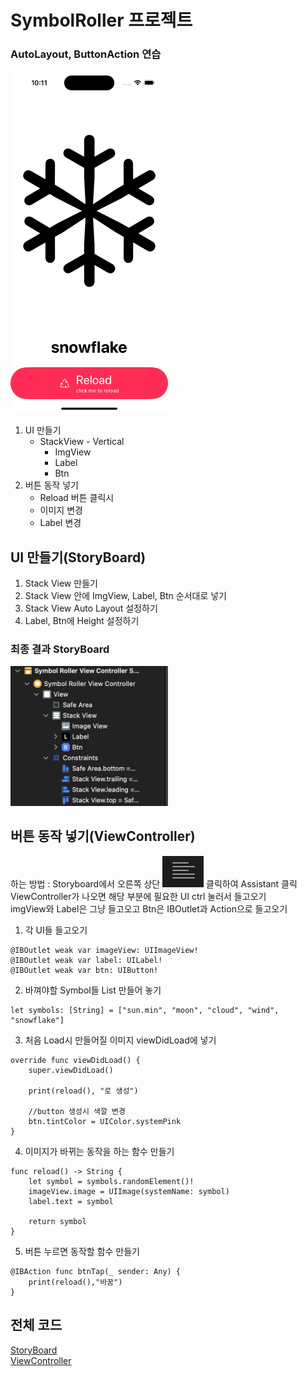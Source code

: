 # SymbolRoller 프로젝트
### AutoLayout, ButtonAction 연습
<img src = "image-1.png" width = "50%">

1. UI 만들기
    - StackView - Vertical
        - ImgView
        - Label
        - Btn
2. 버튼 동작 넣기
    - Reload 버튼 클릭시
    - 이미지 변경
    - Label 변경

## UI 만들기(StoryBoard)
1. Stack View 만들기
2. Stack View 안에 ImgView, Label, Btn 순서대로 넣기
3. Stack View Auto Layout 설정하기
4. Label, Btn에 Height 설정하기

### 최종 결과 StoryBoard
<img src = "image.png" width = "50%">

## 버튼 동작 넣기(ViewController)
하는 방법 : Storyboard에서 오른쪽 상단 ![Alt text](image-2.png) 클릭하여 Assistant 클릭<br>
ViewController가 나오면 해당 부분에 필요한 UI ctrl 눌러서 들고오기<br>
imgView와 Label은 그냥 들고오고 Btn은 IBOutlet과 Action으로 들고오기

1. 각 UI들 들고오기
```
@IBOutlet weak var imageView: UIImageView!
@IBOutlet weak var label: UILabel!
@IBOutlet weak var btn: UIButton!
```

2. 바껴야할 Symbol들 List 만들어 놓기
```
let symbols: [String] = ["sun.min", "moon", "cloud", "wind", "snowflake"]
```

3. 처음 Load시 만들어질 이미지 viewDidLoad에 넣기
```
override func viewDidLoad() {
    super.viewDidLoad()
    
    print(reload(), "로 생성")

    //button 생성시 색깔 변경
    btn.tintColor = UIColor.systemPink
}
```

4. 이미지가 바뀌는 동작을 하는 함수 만들기
```
func reload() -> String {
    let symbol = symbols.randomElement()!
    imageView.image = UIImage(systemName: symbol)
    label.text = symbol
    
    return symbol
}
```

5. 버튼 누르면 동작할 함수 만들기
```
@IBAction func btnTap(_ sender: Any) {
    print(reload(),"바꿈")
}
```

## 전체 코드
[StoryBoard](https://github.com/alstjr7437/IosFirstStudy/blob/main/SybolRoller/SymbolRoller/Base.lproj/Main.storyboard)<br>
[ViewController](https://github.com/alstjr7437/IosFirstStudy/blob/main/SybolRoller/SymbolRoller/SymbolRollerViewController.swift)